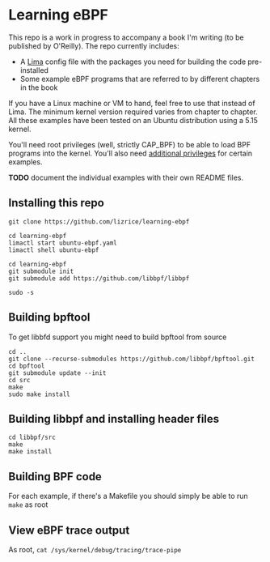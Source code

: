 # Learning eBPF 

This repo is a work in progress to accompany a book I'm writing (to be published by O'Reilly). The repo currently includes:

* A [Lima](https://github.com/lima-vm/lima) config file with the packages you need for building the code pre-installed 
* Some example eBPF programs that are referred to by different chapters in the book

If you have a Linux machine or VM to hand, feel free to use that instead of Lima. The minimum kernel version required varies from chapter to chapter. All these examples have been tested on an Ubuntu distribution using a 5.15 kernel. 

You'll need root privileges (well, strictly CAP_BPF) to be able to load BPF programs into the kernel. You'll also need [additional privileges](https://mdaverde.com/posts/cap-bpf/) for certain examples.

**TODO** document the individual examples with their own README files. 

## Installing this repo 

```
git clone https://github.com/lizrice/learning-ebpf

cd learning-ebpf
limactl start ubuntu-ebpf.yaml
limactl shell ubuntu-ebpf

cd learning-ebpf
git submodule init
git submodule add https://github.com/libbpf/libbpf

sudo -s
```

## Building bpftool

To get libbfd support you might need to build bpftool from source

```
cd ..
git clone --recurse-submodules https://github.com/libbpf/bpftool.git
cd bpftool 
git submodule update --init
cd src 
make 
sudo make install 
```

## Building libbpf and installing header files

```
cd libbpf/src
make
make install
```

## Building BPF code

For each example, if there's a Makefile you should simply be able to run `make` as root 

## View eBPF trace output

As root, `cat /sys/kernel/debug/tracing/trace-pipe`
